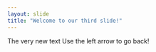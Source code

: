 ```yaml
---
layout: slide
title: "Welcome to our third slide!"
---
```

The very new text
Use the left arrow to go back!
